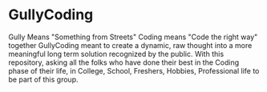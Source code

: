 # GullyCoding
Gully Means "Something from Streets" Coding means "Code the right way" together GullyCoding meant to create a dynamic, raw thought into a more meaningful long term solution recognized by the public. With this repository, asking all the folks who have done their best in the Coding phase of their life, in College, School, Freshers, Hobbies, Professional life to be part of this group. 
